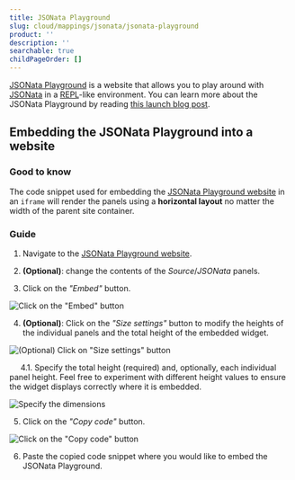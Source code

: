 ```yaml
---
title: JSONata Playground
slug: cloud/mappings/jsonata/jsonata-playground
product: ''
description: ''
searchable: true
childPageOrder: []
---
```

[JSONata Playground](https://www.stedi.com/jsonata/playground) is a website that allows you to play around with [JSONata](https://jsonata.org) in a [REPL](https://en.wikipedia.org/wiki/Read%E2%80%93eval%E2%80%93print_loop)-like environment. You can learn more about the JSONata Playground by reading [this launch blog post](https://www.stedi.com/blog/jsonata-playground).

## Embedding the JSONata Playground into a website

### Good to know

The code snippet used for embedding the [JSONata Playground website](https://www.stedi.com/jsonata/playground) in an `iframe` will render the panels using a **horizontal layout** no matter the width of the parent site container.

### Guide

1.  Navigate to the [JSONata Playground website](https://www.stedi.com/jsonata/playground).

2.  **(Optional)**: change the contents of the *Source*/*JSONata* panels.

3.  Click on the *"Embed"* button.

![Click on the "Embed" button](/images/docs/mappings/jsonata-playground/image-1.png)

4.  **(Optional)**: Click on the *"Size settings"* button to modify the heights of the individual panels and the total height of the embedded widget.

![(Optional) Click on "Size settings" button](/images/docs/mappings/jsonata-playground/image-2.png)

     4.1. Specify the total height (required) and, optionally, each individual panel height. Feel free to experiment with different height values to ensure the widget displays correctly where it is embedded.

![Specify the dimensions](/images/docs/mappings/jsonata-playground/image-3.png)

5.  Click on the *"Copy code"* button.

![Click on the "Copy code" button](/images/docs/mappings/jsonata-playground/image-4.png)

6.  Paste the copied code snippet where you would like to embed the JSONata Playground.

